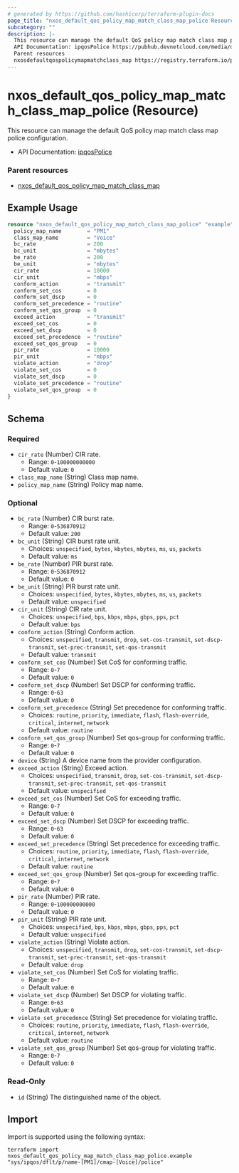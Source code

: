 ```yaml
---
# generated by https://github.com/hashicorp/terraform-plugin-docs
page_title: "nxos_default_qos_policy_map_match_class_map_police Resource - terraform-provider-nxos"
subcategory: ""
description: |-
  This resource can manage the default QoS policy map match class map police configuration.
  API Documentation: ipqosPolice https://pubhub.devnetcloud.com/media/dme-docs-10-2-2/docs/Qos/ipqos:Police/
  Parent resources
  nxosdefaultqospolicymapmatchclass_map https://registry.terraform.io/providers/netascode/nxos/latest/docs/resources/default_qos_policy_map_match_class_map
---
```


# nxos_default_qos_policy_map_match_class_map_police (Resource)

This resource can manage the default QoS policy map match class map police configuration.

- API Documentation: [ipqosPolice](https://pubhub.devnetcloud.com/media/dme-docs-10-2-2/docs/Qos/ipqos:Police/)

### Parent resources

- [nxos_default_qos_policy_map_match_class_map](https://registry.terraform.io/providers/netascode/nxos/latest/docs/resources/default_qos_policy_map_match_class_map)

## Example Usage

```terraform
resource "nxos_default_qos_policy_map_match_class_map_police" "example" {
  policy_map_name        = "PM1"
  class_map_name         = "Voice"
  bc_rate                = 200
  bc_unit                = "mbytes"
  be_rate                = 200
  be_unit                = "mbytes"
  cir_rate               = 10000
  cir_unit               = "mbps"
  conform_action         = "transmit"
  conform_set_cos        = 0
  conform_set_dscp       = 0
  conform_set_precedence = "routine"
  conform_set_qos_group  = 0
  exceed_action          = "transmit"
  exceed_set_cos         = 0
  exceed_set_dscp        = 0
  exceed_set_precedence  = "routine"
  exceed_set_qos_group   = 0
  pir_rate               = 10000
  pir_unit               = "mbps"
  violate_action         = "drop"
  violate_set_cos        = 0
  violate_set_dscp       = 0
  violate_set_precedence = "routine"
  violate_set_qos_group  = 0
}
```

<!-- schema generated by tfplugindocs -->
## Schema

### Required

- `cir_rate` (Number) CIR rate.
  - Range: `0`-`100000000000`
  - Default value: `0`
- `class_map_name` (String) Class map name.
- `policy_map_name` (String) Policy map name.

### Optional

- `bc_rate` (Number) CIR burst rate.
  - Range: `0`-`536870912`
  - Default value: `200`
- `bc_unit` (String) CIR burst rate unit.
  - Choices: `unspecified`, `bytes`, `kbytes`, `mbytes`, `ms`, `us`, `packets`
  - Default value: `ms`
- `be_rate` (Number) PIR burst rate.
  - Range: `0`-`536870912`
  - Default value: `0`
- `be_unit` (String) PIR burst rate unit.
  - Choices: `unspecified`, `bytes`, `kbytes`, `mbytes`, `ms`, `us`, `packets`
  - Default value: `unspecified`
- `cir_unit` (String) CIR rate unit.
  - Choices: `unspecified`, `bps`, `kbps`, `mbps`, `gbps`, `pps`, `pct`
  - Default value: `bps`
- `conform_action` (String) Conform action.
  - Choices: `unspecified`, `transmit`, `drop`, `set-cos-transmit`, `set-dscp-transmit`, `set-prec-transmit`, `set-qos-transmit`
  - Default value: `transmit`
- `conform_set_cos` (Number) Set CoS for conforming traffic.
  - Range: `0`-`7`
  - Default value: `0`
- `conform_set_dscp` (Number) Set DSCP for conforming traffic.
  - Range: `0`-`63`
  - Default value: `0`
- `conform_set_precedence` (String) Set precedence for conforming traffic.
  - Choices: `routine`, `priority`, `immediate`, `flash`, `flash-override`, `critical`, `internet`, `network`
  - Default value: `routine`
- `conform_set_qos_group` (Number) Set qos-group for conforming traffic.
  - Range: `0`-`7`
  - Default value: `0`
- `device` (String) A device name from the provider configuration.
- `exceed_action` (String) Exceed action.
  - Choices: `unspecified`, `transmit`, `drop`, `set-cos-transmit`, `set-dscp-transmit`, `set-prec-transmit`, `set-qos-transmit`
  - Default value: `unspecified`
- `exceed_set_cos` (Number) Set CoS for exceeding traffic.
  - Range: `0`-`7`
  - Default value: `0`
- `exceed_set_dscp` (Number) Set DSCP for exceeding traffic.
  - Range: `0`-`63`
  - Default value: `0`
- `exceed_set_precedence` (String) Set precedence for exceeding traffic.
  - Choices: `routine`, `priority`, `immediate`, `flash`, `flash-override`, `critical`, `internet`, `network`
  - Default value: `routine`
- `exceed_set_qos_group` (Number) Set qos-group for exceeding traffic.
  - Range: `0`-`7`
  - Default value: `0`
- `pir_rate` (Number) PIR rate.
  - Range: `0`-`100000000000`
  - Default value: `0`
- `pir_unit` (String) PIR rate unit.
  - Choices: `unspecified`, `bps`, `kbps`, `mbps`, `gbps`, `pps`, `pct`
  - Default value: `unspecified`
- `violate_action` (String) Violate action.
  - Choices: `unspecified`, `transmit`, `drop`, `set-cos-transmit`, `set-dscp-transmit`, `set-prec-transmit`, `set-qos-transmit`
  - Default value: `drop`
- `violate_set_cos` (Number) Set CoS for violating traffic.
  - Range: `0`-`7`
  - Default value: `0`
- `violate_set_dscp` (Number) Set DSCP for violating traffic.
  - Range: `0`-`63`
  - Default value: `0`
- `violate_set_precedence` (String) Set precedence for violating traffic.
  - Choices: `routine`, `priority`, `immediate`, `flash`, `flash-override`, `critical`, `internet`, `network`
  - Default value: `routine`
- `violate_set_qos_group` (Number) Set qos-group for violating traffic.
  - Range: `0`-`7`
  - Default value: `0`

### Read-Only

- `id` (String) The distinguished name of the object.

## Import

Import is supported using the following syntax:

```shell
terraform import nxos_default_qos_policy_map_match_class_map_police.example "sys/ipqos/dflt/p/name-[PM1]/cmap-[Voice]/police"
```
